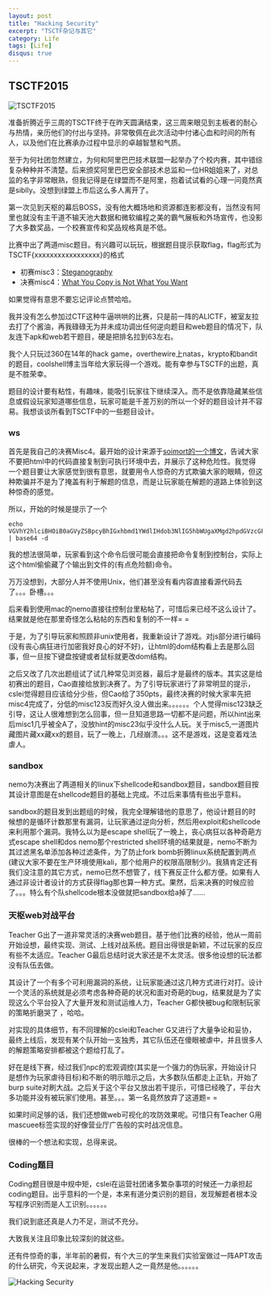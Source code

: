 ```yaml
---
layout: post
title: "Hacking Security"
excerpt: "TSCTF杂记与其它"
category: Life
tags: [Life]
disqus: true
---
```



## TSCTF2015

![TSCTF2015](/images/tsctf.png "TSCTF2015")

准备折腾近乎三周的TSCTF终于在昨天圆满结束，这三周来眼见到主板者的耐心与热情，亲历他们的付出与坚持。非常敬佩在此次活动中付诸心血和时间的所有人，以及他们在比赛承办过程中显示的卓越智慧和气质。

至于为何社团忽然建立，为何和阿里巴巴技术联盟一起举办了个校内赛，其中错综复杂种种并不清楚。后来颁奖阿里巴巴安全部技术总监和一位HR姐姐来了，对总监的名字非常眼熟，但我记得是在绿盟而不是阿里，抱着试试看的心理一问竟然真是siblly。没想到绿盟上市后这么多人离开了。

第一次见到天枢的幕后BOSS，没有他大概场地和资源都连影都没有，当然没有阿里也就没有主干道不输天池大数据和微软编程之美的霸气展板和外场宣传，也没影了大多数奖品，一个校赛宣传和奖品规格真是不低。

比赛中出了两道misc题目。有兴趣可以玩玩，根据题目提示获取flag，flag形式为TSCTF{xxxxxxxxxxxxxxxxx}的格式

- 初赛misc3：[Steganography](http://buptlug.cn/steganography.html)
- 决赛misc4：[What You Copy is Not What You Want](http://buptlug.cn/what-you-copy-is-not-you-want.html)

如果觉得有意思不要忘记评论点赞哈哈。

我并没有怎么参加过CTF这种牛逼哄哄的比赛，只是前一阵的ALICTF，被室友拉去打了个酱油，再我碌碌无为并未成功调出任何逆向题目和web题目的情况下，队友连下apk和web若干题目，硬是把排名拉到63左右。

我个人只玩过360在14年的hack game，overthewire上natas，krypto和bandit的题目，coolshell博主当年给大家玩得一个游戏。能有幸参与TSCTF的出题，真是不胜荣幸。

题目的设计要有粘性，有趣味，能吸引玩家往下继续深入。而不是依靠隐藏某些信息或假设玩家知道哪些信息，玩家可能是千差万别的所以一个好的题目设计并不容易。我想谈谈所看到TSCTF中的一些题目设计。

### ws

首先是我自己的决赛Misc4。最开始的设计来源于[soimort的一个博文](http://www.soimort.org/posts/154/)，告诫大家不要把html中的代码直接复制到可执行环境中去，并展示了这种危险性。我觉得一个题目要让大家感觉到很有意思，就要用令人惊奇的方式欺骗大家的眼睛，但这种欺骗并不是为了掩盖有利于解题的信息，而是让玩家能在解题的道路上体验到这种惊奇的感觉。

所以，开始的时候是提示了一个

    echo VGVhY2hlciBHOiB0aGVyZSBpcyBhIGxhbmd1YWdlIHdob3NlIG5hbWUgaXMgd2hpdGVzcGFjZQ== | base64 -d

我的想法很简单，玩家看到这个命令后很可能会直接把命令复制到控制台，实际上这个html偷偷藏了个输出到文件的(有点危险额)命令。

万万没想到，大部分人并不使用Unix，他们甚至没有看内容直接看源代码去了。。。卧槽。。。

后来看到使用mac的nemo直接往控制台里粘帖了，可惜后来已经不这么设计了。结果就是他在那里奇怪怎么粘帖的东西和复制的不一样= =

于是，为了引导玩家和照顾非unix使用者，我重新设计了游戏。对js部分进行编码(没有丧心病狂进行加密我好良心的好不好)，让html的dom结构看上去是那么回事，但一旦按下键盘按键或者鼠标就更改dom结构。

之后又改了几次出题组试了试几种常见浏览器，最后才是最终的版本。其实这是给初赛出的题目，Cao直接给放到决赛了。为了引导玩家进行了非常明显的提示，cslei觉得题目应该给分少些，但Cao给了350pts，最终决赛的时候大家率先把misc4完成了，分低的misc123反而好久没人做出来。。。。。。个人觉得misc123缺乏引导，这让人很难想到怎么回事，但一旦知道思路一切都不是问题，所以hint出来后misc1几乎被全A了，没放hint的misc23似乎没什么人玩。关于misc5,一道图片藏图片藏xx藏xx的题目，玩了一晚上，几经崩溃。。。这不是游戏，这是变着戏法虐人。

### sandbox

nemo为决赛出了两道相关的linux下shellcode和sandbox题目，sandbox题目按其设计意图是在shellcode题目的基础上完成。不过后来事情有些出乎意料。

sandbox的题目发到出题组的时候，我完全理解错他的意思了，他设计题目的时候想的是循环计数那里有漏洞，让玩家通过逆向分析，然后用exploit和shellcode来利用那个漏洞。我特么以为是escape shell玩了一晚上，丧心病狂以各种奇葩方式escape shell和dos nemo那个restricted shell环境的结果就是，nemo不断为其过滤黑名单添加各种过滤条件，为了防止fork bomb折腾linux系统配置到两点(建议大家不要在生产环境使用kali，那个给用户的权限高限制少)。我猜肯定还有我们没注意的其它方式，nemo已然不想管了，线下赛反正什么都方便。如果有人通过非设计者设计的方式获得flag那也算一种方式。果然，后来决赛的时候应验了。。。特么有个队shellcode根本没做就把sandbox给a掉了......

### 天枢web对战平台

Teacher G出了一道非常灵活的决赛web题目。基于他们比赛的经验，他从一周前开始设想，最终实现、测试、上线对战系统。题目出得很是新颖，不过玩家的反应有些不太适应。Teacher G最后总结时说大家还是不太灵活。很多他设想的玩法都没有队伍去做。

其设计了一个有多个可利用漏洞的系统，让玩家能通过这几种方式进行对打。设计一个灵活的系统就是必须考虑各种奇葩的状况和面对奇葩的bug，结果就是为了实现这么个平台投入了大量开发和测试运维人力，Teacher G都快被bug和限制玩家的策略折磨哭了
，哈哈。

对实现的具体细节，有不同理解的cslei和Teacher G又进行了大量争论和妥协，最终上线后，发现有某个队开始一支独秀，其它队伍还在傻眼被虐中，并且很多人的解题策略安排都被这个题给打乱了。

好在是线下赛，经过我们npc的宏观调控(其实是一个强力的伪玩家，开始设计只是想作为玩家虐待目标)和不断的明示暗示之后，大多数队伍都走上正轨，开始了burp suite对刷大战。之后关于这个平台又放出若干提示，可惜已经晚了，平台大多功能并没有被玩家们使用。甚至。。。第一名竟然放弃了这道题= =

如果时间足够的话，我们还想做web可视化的攻防效果呢。可惜只有Teacher G用mascuee标签实现的好像营业厅广告般的实时战况信息。

很棒的一个想法和实现，总得来说。

### Coding题目

Coding题目很是中规中矩，cslei在运营社团诸多繁杂事项的时候还一力承担起coding题目。出乎意料的一个是，本来有道分类识别的题目，发现解题者根本没写程序识别而是人工识别。。。。。。

我们说到底还真是人力不足，测试不充分。

大致我关注且印象比较深刻的就这些。

还有件惊奇的事，半年前的暑假，有个大三的学生来我们实验室做过一阵APT攻击的什么研究，今天说起来，才发现出题人之一竟然是他。。。。。。

![Hacking Security](/images/dubhe.jpg "hacking security")

